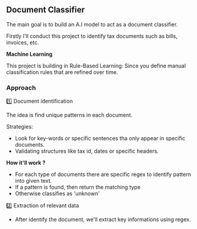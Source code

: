 ## Document Classifier

The main goal is to build an A.I model to act as a document classifier.

Firstly I'll conduct this project to identify tax documents such as bills, invoices, etc.


**Machine Learning**

This project is building in Rule-Based Learning: Since you define manual classification rules that are refined over time.


### Approach

1️⃣ Document identification

The idea is find unique patterns in each document. 

Strategies:
- Look for key-words or specific sentences tha only appear in specific documents.
- Validating structures like tax id, dates or specific headers.



**How it'll work ?**
- For each type of documents there are specific regex to identify pattern into given text.
- If a pattern is found, then return the matching type
- Otherwise classifies as 'unknown'


2️⃣ Extraction of relevant data

- After identify the document, we'll extract key informations using regex.